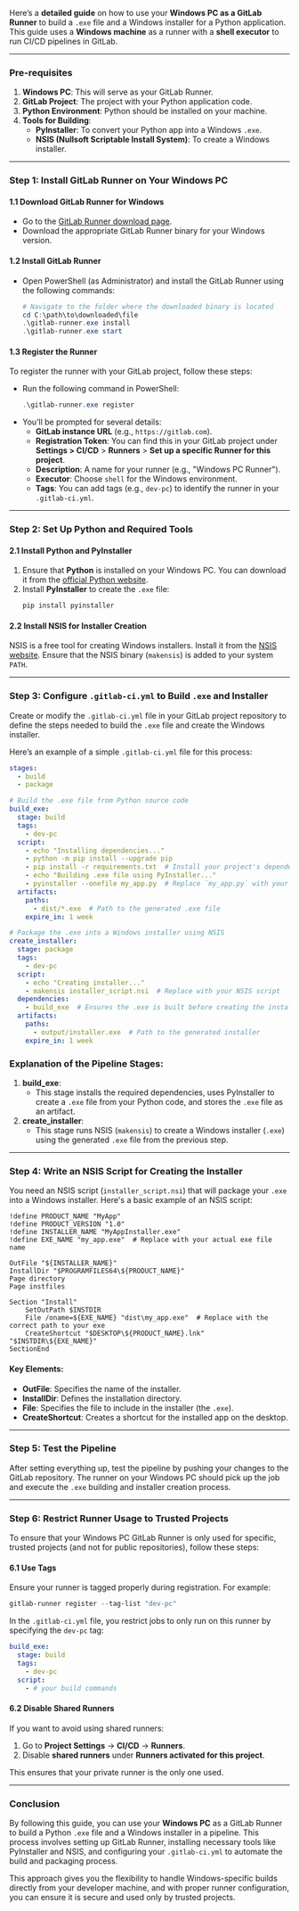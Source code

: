 Here’s a **detailed guide** on how to use your **Windows PC as a GitLab Runner** to build a `.exe` file and a Windows installer for a Python application. This guide uses a **Windows machine** as a runner with a **shell executor** to run CI/CD pipelines in GitLab.

---

### **Pre-requisites**
1. **Windows PC**: This will serve as your GitLab Runner.
2. **GitLab Project**: The project with your Python application code.
3. **Python Environment**: Python should be installed on your machine.
4. **Tools for Building**:
   - **PyInstaller**: To convert your Python app into a Windows `.exe`.
   - **NSIS (Nullsoft Scriptable Install System)**: To create a Windows installer.

---

### **Step 1: Install GitLab Runner on Your Windows PC**

#### 1.1 **Download GitLab Runner for Windows**
- Go to the [GitLab Runner download page](https://docs.gitlab.com/runner/install/windows.html).
- Download the appropriate GitLab Runner binary for your Windows version.

#### 1.2 **Install GitLab Runner**
- Open PowerShell (as Administrator) and install the GitLab Runner using the following commands:
  ```powershell
  # Navigate to the folder where the downloaded binary is located
  cd C:\path\to\downloaded\file
  .\gitlab-runner.exe install
  .\gitlab-runner.exe start
  ```

#### 1.3 **Register the Runner**
To register the runner with your GitLab project, follow these steps:
- Run the following command in PowerShell:
  ```powershell
  .\gitlab-runner.exe register
  ```
- You’ll be prompted for several details:
  - **GitLab instance URL** (e.g., `https://gitlab.com`).
  - **Registration Token**: You can find this in your GitLab project under **Settings > CI/CD** > **Runners** > **Set up a specific Runner for this project**.
  - **Description**: A name for your runner (e.g., "Windows PC Runner").
  - **Executor**: Choose `shell` for the Windows environment.
  - **Tags**: You can add tags (e.g., `dev-pc`) to identify the runner in your `.gitlab-ci.yml`.

---

### **Step 2: Set Up Python and Required Tools**

#### 2.1 **Install Python and PyInstaller**
1. Ensure that **Python** is installed on your Windows PC. You can download it from the [official Python website](https://www.python.org/downloads/).
2. Install **PyInstaller** to create the `.exe` file:
   ```bash
   pip install pyinstaller
   ```

#### 2.2 **Install NSIS for Installer Creation**
NSIS is a free tool for creating Windows installers. Install it from the [NSIS website](https://nsis.sourceforge.io/Download). Ensure that the NSIS binary (`makensis`) is added to your system `PATH`.

---

### **Step 3: Configure `.gitlab-ci.yml` to Build `.exe` and Installer**

Create or modify the `.gitlab-ci.yml` file in your GitLab project repository to define the steps needed to build the `.exe` file and create the Windows installer.

Here’s an example of a simple `.gitlab-ci.yml` file for this process:

```yaml
stages:
  - build
  - package

# Build the .exe file from Python source code
build_exe:
  stage: build
  tags:
    - dev-pc
  script:
    - echo "Installing dependencies..."
    - python -m pip install --upgrade pip
    - pip install -r requirements.txt  # Install your project's dependencies
    - echo "Building .exe file using PyInstaller..."
    - pyinstaller --onefile my_app.py  # Replace `my_app.py` with your entry script
  artifacts:
    paths:
      - dist/*.exe  # Path to the generated .exe file
    expire_in: 1 week

# Package the .exe into a Windows installer using NSIS
create_installer:
  stage: package
  tags:
    - dev-pc
  script:
    - echo "Creating installer..."
    - makensis installer_script.nsi  # Replace with your NSIS script
  dependencies:
    - build_exe  # Ensures the .exe is built before creating the installer
  artifacts:
    paths:
      - output/installer.exe  # Path to the generated installer
    expire_in: 1 week
```

### **Explanation of the Pipeline Stages**:
1. **build_exe**: 
   - This stage installs the required dependencies, uses PyInstaller to create a `.exe` file from your Python code, and stores the `.exe` file as an artifact.
2. **create_installer**: 
   - This stage runs NSIS (`makensis`) to create a Windows installer (`.exe`) using the generated `.exe` file from the previous step.

---

### **Step 4: Write an NSIS Script for Creating the Installer**

You need an NSIS script (`installer_script.nsi`) that will package your `.exe` into a Windows installer. Here's a basic example of an NSIS script:

```nsi
!define PRODUCT_NAME "MyApp"
!define PRODUCT_VERSION "1.0"
!define INSTALLER_NAME "MyAppInstaller.exe"
!define EXE_NAME "my_app.exe"  # Replace with your actual exe file name

OutFile "${INSTALLER_NAME}"
InstallDir "$PROGRAMFILES64\${PRODUCT_NAME}"
Page directory
Page instfiles

Section "Install"
    SetOutPath $INSTDIR
    File /oname=${EXE_NAME} "dist\my_app.exe"  # Replace with the correct path to your exe
    CreateShortcut "$DESKTOP\${PRODUCT_NAME}.lnk" "$INSTDIR\${EXE_NAME}"
SectionEnd
```

#### Key Elements:
- **OutFile**: Specifies the name of the installer.
- **InstallDir**: Defines the installation directory.
- **File**: Specifies the file to include in the installer (the `.exe`).
- **CreateShortcut**: Creates a shortcut for the installed app on the desktop.

---

### **Step 5: Test the Pipeline**

After setting everything up, test the pipeline by pushing your changes to the GitLab repository. The runner on your Windows PC should pick up the job and execute the `.exe` building and installer creation process.

---

### **Step 6: Restrict Runner Usage to Trusted Projects**

To ensure that your Windows PC GitLab Runner is only used for specific, trusted projects (and not for public repositories), follow these steps:

#### 6.1 **Use Tags**
Ensure your runner is tagged properly during registration. For example:
```powershell
gitlab-runner register --tag-list "dev-pc"
```

In the `.gitlab-ci.yml` file, you restrict jobs to only run on this runner by specifying the `dev-pc` tag:
```yaml
build_exe:
  stage: build
  tags:
    - dev-pc
  script:
    - # your build commands
```

#### 6.2 **Disable Shared Runners**
If you want to avoid using shared runners:
1. Go to **Project Settings** → **CI/CD** → **Runners**.
2. Disable **shared runners** under **Runners activated for this project**.

This ensures that your private runner is the only one used.

---

### **Conclusion**

By following this guide, you can use your **Windows PC** as a GitLab Runner to build a Python `.exe` file and a Windows installer in a pipeline. This process involves setting up GitLab Runner, installing necessary tools like PyInstaller and NSIS, and configuring your `.gitlab-ci.yml` to automate the build and packaging process.

This approach gives you the flexibility to handle Windows-specific builds directly from your developer machine, and with proper runner configuration, you can ensure it is secure and used only by trusted projects.
